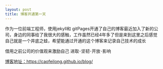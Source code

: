 ```yaml
---
layout: post
title: 博客开通第一天
---
```


作为一位前端工程师，使用jekyll和 gitPages开通了自己的博客最近加入了新的公司，身边的同事给了我很大的感触，工作虽然已经4年多了但是来到这里之后感觉自己就是一个井底之蛙，希望能通过开通的这个博客来记录自己技术的成长

借用之前公司的价值观来激励自己     进取･坚韧･开放･影响




[博客地址：](https://caofeilong.github.io/blog/)<https://caofeilong.github.io/blog/> 